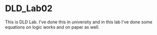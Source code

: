 # DLD_Lab02
This is DLD Lab. I've done this in university and in this lab I've done some equations on logic works and on paper as well. 
